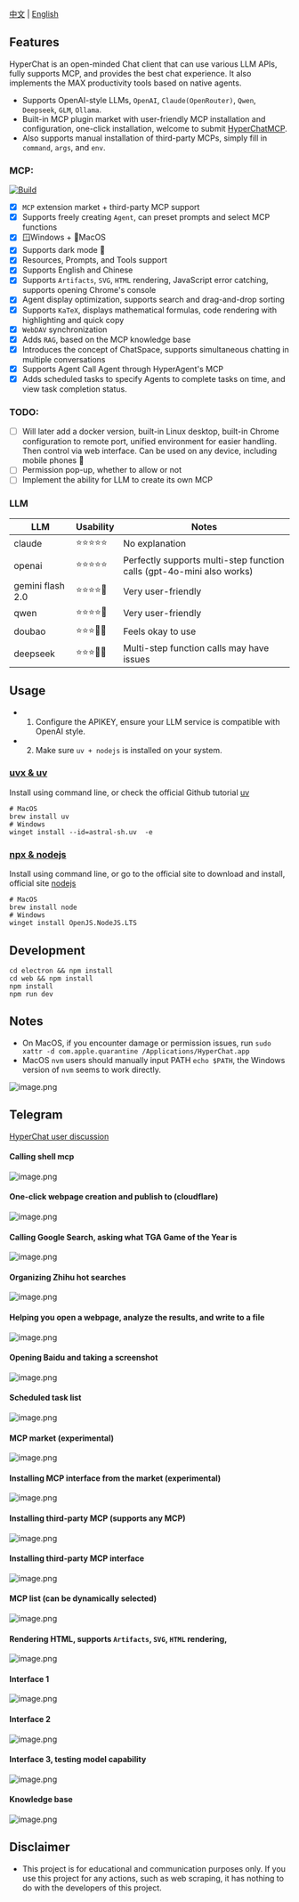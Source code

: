 [中文](README.zh.md) | [English](README.md)


## Features

HyperChat is an open-minded Chat client that can use various LLM APIs, fully supports MCP, and provides the best chat experience. It also implements the MAX productivity tools based on native agents.

* Supports OpenAI-style LLMs, `OpenAI`, `Claude(OpenRouter)`, `Qwen`, `Deepseek`, `GLM`, `Ollama`.
* Built-in MCP plugin market with user-friendly MCP installation and configuration, one-click installation, welcome to submit [HyperChatMCP](https://github.com/BigSweetPotatoStudio/HyperChatMCP).
* Also supports manual installation of third-party MCPs, simply fill in `command`, `args`, and `env`.

### MCP: 

[![Build](https://github.com/BigSweetPotatoStudio/HyperChat/actions/workflows/build.yml/badge.svg)](https://github.com/BigSweetPotatoStudio/HyperChat/actions/workflows/build.yml)

- [x] `MCP` extension market + third-party MCP support
- [x] Supports freely creating `Agent`, can preset prompts and select MCP functions
- [x] 🪟Windows + 🍏MacOS
- [x] Supports dark mode 🌙
- [x] Resources, Prompts, and Tools support
- [x] Supports English and Chinese
- [x] Supports `Artifacts`, `SVG`, `HTML` rendering, JavaScript error catching, supports opening Chrome's console
- [x] Agent display optimization, supports search and drag-and-drop sorting
- [x] Supports `KaTeX`, displays mathematical formulas, code rendering with highlighting and quick copy
- [x] `WebDAV` synchronization
- [x] Adds `RAG`, based on the MCP knowledge base
- [x] Introduces the concept of ChatSpace, supports simultaneous chatting in multiple conversations
- [x] Supports Agent Call Agent through HyperAgent's MCP
- [x] Adds scheduled tasks to specify Agents to complete tasks on time, and view task completion status.

### TODO:

- [ ] Will later add a docker version, built-in Linux desktop, built-in Chrome configuration to remote port, unified environment for easier handling. Then control via web interface. Can be used on any device, including mobile phones 🤣
- [ ] Permission pop-up, whether to allow or not
- [ ] Implement the ability for LLM to create its own MCP

### LLM

| LLM      | Usability    | Notes                         |
| -------- | ------ | -------------------------- |
| claude   | ⭐⭐⭐⭐⭐  | No explanation                    |
| openai   | ⭐⭐⭐⭐⭐ | Perfectly supports multi-step function calls (gpt-4o-mini also works) |
| gemini flash 2.0   | ⭐⭐⭐⭐🌙 | Very user-friendly |
| qwen       | ⭐⭐⭐⭐🌙    | Very user-friendly                 |
| doubao       | ⭐⭐⭐🌙🌙    | Feels okay to use                   |
| deepseek | ⭐⭐⭐🌙🌙      | Multi-step function calls may have issues       |

## Usage

* 1. Configure the APIKEY, ensure your LLM service is compatible with OpenAI style.
* 2. Make sure `uv + nodejs` is installed on your system.

### [uvx & uv](https://github.com/astral-sh/uv)

Install using command line, or check the official Github tutorial [uv](https://github.com/astral-sh/uv)

```
# MacOS
brew install uv
# Windows
winget install --id=astral-sh.uv  -e
```
### [npx & nodejs](https://nodejs.org/en)

Install using command line, or go to the official site to download and install, official site [nodejs](https://nodejs.org/en)
```
# MacOS
brew install node
# Windows
winget install OpenJS.NodeJS.LTS
```

## Development

```
cd electron && npm install
cd web && npm install
npm install
npm run dev
```

## Notes

* On MacOS, if you encounter damage or permission issues, run `sudo xattr -d com.apple.quarantine /Applications/HyperChat.app`
* MacOS `nvm` users should manually input PATH `echo $PATH`, the Windows version of `nvm` seems to work directly.

![image.png](./images/image47.png)

## Telegram

[HyperChat user discussion](https://t.me/dadigua001)

#### Calling shell mcp
![image.png](./images/image55.png)

#### One-click webpage creation and publish to (cloudflare)
![image.png](./images/image60.png)

#### Calling Google Search, asking what TGA Game of the Year is
![image.png](./images/image22.png)

#### Organizing Zhihu hot searches
![image.png](./images/image36.png)

#### Helping you open a webpage, analyze the results, and write to a file
![image.png](./images/image13.png)

#### Opening Baidu and taking a screenshot
![image.png](./images/image61.png)


#### Scheduled task list
![image.png](./images/image52.png)


#### MCP market (experimental)
![image.png](./images/image43.png)

#### Installing MCP interface from the market (experimental)
![image.png](./images/image45.png)

#### Installing third-party MCP (supports any MCP)
![image.png](./images/image44.png)

#### Installing third-party MCP interface
![image.png](./images/image46.png)

#### MCP list (can be dynamically selected)
![image.png](./images/image21.png)

#### Rendering HTML, supports `Artifacts`, `SVG`, `HTML` rendering,
![image.png](./images/image33.png)

#### Interface 1
![image.png](./images/image51.png)

#### Interface 2
![image.png](./images/image34.png)

#### Interface 3, testing model capability
![image.png](./images/image48.png)

#### Knowledge base
![image.png](./images/image50.png)

## Disclaimer

* This project is for educational and communication purposes only. If you use this project for any actions, such as web scraping, it has nothing to do with the developers of this project.